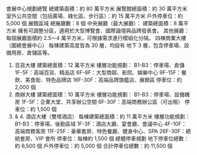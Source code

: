 會展中心規劃總覽
總建築面積：約 80 萬平方米
展覽館總面積：約 30 萬平方米
室外公共空間（包括廣場、綠化區、步行區）：約 15 萬平方米
戶外停車位：約 5,000 個
展館區域
總展廳數：8 個
中央展廳（最大展廳）：
建築總面積：8 萬平方米
擁有可調整分區，適用於大型博覽會、國際論壇與品牌發表會。
其他展廳：
每個展廳面積約 2.5～4 萬平方米，可根據需求進行模組化分隔。
四棟商業大樓（圍繞會展中心）
每棟建築高度皆為 30 層，均設有 地下 3 層，包含停車場、設備用房、倉儲區等。

1. 百貨大樓
建築總面積：12 萬平方米
樓層功能規劃：
B1-B3：停車場、倉儲
1F-5F：高端百貨、精品店
6F-8F：大型商超、影院、娛樂中心
9F-15F：餐飲、美食街、特色品牌店
16F-30F：高端品牌旗艦店、展銷區
停車位：約 2,000 個
2. 商辦大樓
建築總面積：10 萬平方米
樓層功能規劃：
B1-B3：停車場、設備機房
1F-5F：企業大堂、共享辦公空間
6F-30F：高端商務辦公區（可出租）
停車位：約 1,500 個
3. & 4. 酒店大樓（雙塔酒店）
每棟建築總面積：約 11 萬平方米
樓層功能規劃：
B1-B3：停車場、後勤區域
1F-3F：酒店大廳、宴會廳、會議中心
4F-10F：高端商務客房
11F-25F：豪華套房、特色餐廳、健身中心、SPA
26F-30F：總統套房、VIP 會所
停車位：每棟約 1,500 個
總體停車規劃
地下停車位總數：約 6,500 個
戶外停車位：約 5,000 個
合計停車位總數：約 11,500 個